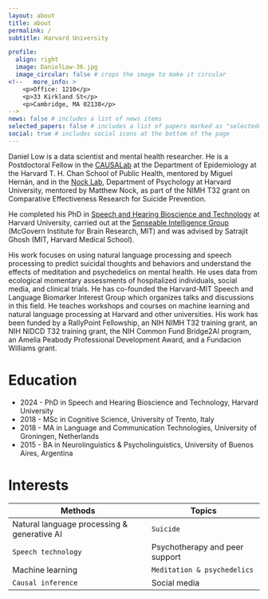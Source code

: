 ```yaml
---
layout: about
title: about
permalink: /
subtitle: Harvard University

profile:
  align: right
  image: DanielLow-36.jpg
  image_circular: false # crops the image to make it circular
<!--   more_info: >
    <p>Office: 1210</p>
    <p>33 Kirkland St</p>
    <p>Cambridge, MA 02138</p>
-->
news: false # includes a list of news items
selected_papers: false # includes a list of papers marked as "selected={true}"
social: true # includes social icons at the bottom of the page
---
```


Daniel Low is a data scientist and mental health researcher. He is a Postdoctoral Fellow in the [CAUSALab](https://causalab.sph.harvard.edu/) at the Department of Epidemiology at the Harvard T. H. Chan School of Public Health, mentored by Miguel Hernán, and in the [Nock Lab](https://nocklab.fas.harvard.edu/), Department of Psychology at Harvard University, mentored by Matthew Nock, as part of the NIMH T32 grant on Comparative Effectiveness Research for Suicide Prevention. 
 
He completed his PhD in [Speech and Hearing Bioscience and Technology](https://shbtphd.hms.harvard.edu/) at Harvard University, carried out at the [Senseable Intelligence Group](https://sensein.group/) (McGovern Institute for Brain Research, MIT) and was advised by Satrajit Ghosh (MIT, Harvard Medical School). 
 
His work focuses on using natural language processing and speech processing to predict suicidal thoughts and behaviors and understand the effects of meditation and psychedelics on mental health. He uses data from ecological momentary assessments of hospitalized individuals, social media, and clinical trials. He has co-founded the Harvard-MIT Speech and Language Biomarker Interest Group which organizes talks and discussions in this field. He teaches workshops and courses on machine learning and natural language processing at Harvard and other universities. His work has been funded by a RallyPoint Fellowship, an NIH NIMH T32 training grant, an NIH NIDCD T32 training grant, the NIH Common Fund Bridge2AI program, an Amelia Peabody Professional Development Award, and a Fundacion Williams grant. 

# Education
- 2024 - PhD in Speech and Hearing Bioscience and Technology, Harvard University
- 2018 - MSc in Cognitive Science, University of Trento, Italy
- 2018 - MA in Language and Communication Technologies, University of Groningen, Netherlands
- 2015 - BA in Neurolinguistics & Psycholinguistics, University of Buenos Aires, Argentina

# Interests

| **Methods**                              | **Topics**                        |
|------------------------------------------|-----------------------------------------|
| Natural language processing & generative AI | `Suicide`                                 |
| `Speech technology`       | Psychotherapy and peer support          |
| Machine learning                         | `Meditation & psychedelics`               |
| `Causal inference`                         | Social media                            |
